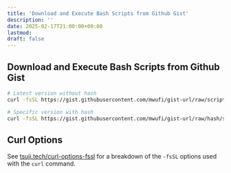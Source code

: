 ```yaml
---
title: 'Download and Execute Bash Scripts from Github Gist'
description: ''
date: 2025-02-17T21:00:00+09:00
lastmod: 
draft: false
---
```


## Download and Execute Bash Scripts from Github Gist

```bash
# Latest version without hash
curl -fsSL https://gist.githubusercontent.com/mwufi/gist-url/raw/script-name.sh | sh

# Specific version with hash
curl -fsSL https://gist.githubusercontent.com/mwufi/gist-url/raw/hash/script-name.sh | sh
```

## Curl Options

See [tsuji.tech/curl-options-fssl](https://tsuji.tech/curl-options-fssl) for a breakdown of the `-fsSL` options used with the `curl` command.
